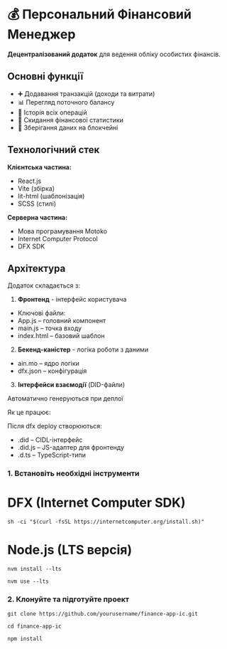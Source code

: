 # 💰 Персональний Фінансовий Менеджер

**Децентралізований додаток** для ведення обліку особистих фінансів.

## Основні функції

- ➕ Додавання транзакцій (доходи та витрати)
- 📊 Перегляд поточного балансу
- 📅 Історія всіх операцій
- 🔄 Скидання фінансової статистики
- 🔐 Зберігання даних на блокчейні

## Технологічний стек

**Клієнтська частина:**
- React.js
- Vite (збірка)
- lit-html (шаблонізація)
- SCSS (стилі)

**Серверна частина:**
- Мова програмування Motoko
- Internet Computer Protocol
- DFX SDK

## Архітектура

Додаток складається з:
1. **Фронтенд** - інтерфейс користувача
- Ключові файли:
- App.js – головний компонент
- main.js – точка входу
- index.html – базовий шаблон
2. **Бекенд-каністер** - логіка роботи з даними
- ain.mo – ядро логіки
- dfx.json – конфігурація
3. **Інтерфейси взаємодії** (DID-файли)
  
Автоматично генеруються при деплої

Як це працює:

Після dfx deploy створюються:

- .did – CIDL-інтерфейс
- .did.js – JS-адаптер для фронтенду
- .d.ts – TypeScript-типи

### 1. Встановіть необхідні інструменти
# DFX (Internet Computer SDK)
```sh -ci "$(curl -fsSL https://internetcomputer.org/install.sh)"```

# Node.js (LTS версія)
```nvm install --lts```

```nvm use --lts```

### 2. Клонуйте та підготуйте проект
```git clone https://github.com/yourusername/finance-app-ic.git```

```cd finance-app-ic```

```npm install```
